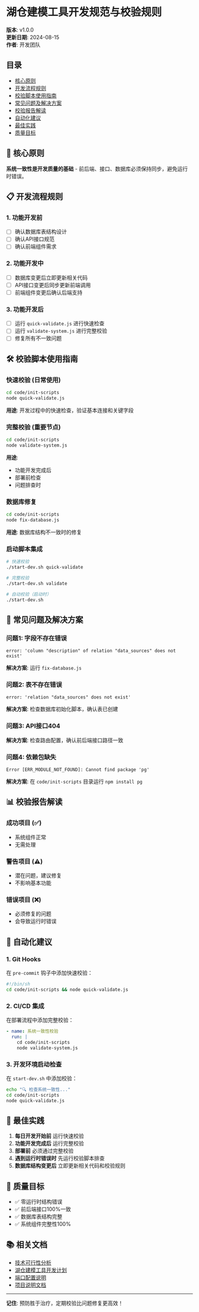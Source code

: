 # 湖仓建模工具开发规范与校验规则

**版本**: v1.0.0  
**更新日期**: 2024-08-15  
**作者**: 开发团队  

## 目录
- [核心原则](#核心原则)
- [开发流程规则](#开发流程规则)
- [校验脚本使用指南](#校验脚本使用指南)
- [常见问题及解决方案](#常见问题及解决方案)
- [校验报告解读](#校验报告解读)
- [自动化建议](#自动化建议)
- [最佳实践](#最佳实践)
- [质量目标](#质量目标)

## 🎯 核心原则

**系统一致性是开发质量的基础** - 前后端、接口、数据库必须保持同步，避免运行时错误。

## 📋 开发流程规则

### 1. 功能开发前
- [ ] 确认数据库表结构设计
- [ ] 确认API接口规范
- [ ] 确认前端组件需求

### 2. 功能开发中
- [ ] 数据库变更后立即更新相关代码
- [ ] API接口变更后同步更新前端调用
- [ ] 前端组件变更后确认后端支持

### 3. 功能开发后
- [ ] 运行 `quick-validate.js` 进行快速检查
- [ ] 运行 `validate-system.js` 进行完整校验
- [ ] 修复所有不一致问题

## 🛠️ 校验脚本使用指南

### 快速校验 (日常使用)
```bash
cd code/init-scripts
node quick-validate.js
```
**用途**: 开发过程中的快速检查，验证基本连接和关键字段

### 完整校验 (重要节点)
```bash
cd code/init-scripts
node validate-system.js
```
**用途**: 
- 功能开发完成后
- 部署前检查
- 问题排查时

### 数据库修复
```bash
cd code/init-scripts
node fix-database.js
```
**用途**: 数据库结构不一致时的修复

### 启动脚本集成
```bash
# 快速校验
./start-dev.sh quick-validate

# 完整校验
./start-dev.sh validate

# 自动校验（启动时）
./start-dev.sh
```

## 🚨 常见问题及解决方案

### 问题1: 字段不存在错误
```
error: 'column "description" of relation "data_sources" does not exist'
```
**解决方案**: 运行 `fix-database.js`

### 问题2: 表不存在错误
```
error: 'relation "data_sources" does not exist'
```
**解决方案**: 检查数据库初始化脚本，确认表已创建

### 问题3: API接口404
**解决方案**: 检查路由配置，确认前后端接口路径一致

### 问题4: 依赖包缺失
```
Error [ERR_MODULE_NOT_FOUND]: Cannot find package 'pg'
```
**解决方案**: 在 `code/init-scripts` 目录运行 `npm install pg`

## 📊 校验报告解读

### 成功项目 (✅)
- 系统组件正常
- 无需处理

### 警告项目 (⚠️)
- 潜在问题，建议修复
- 不影响基本功能

### 错误项目 (❌)
- 必须修复的问题
- 会导致运行时错误

## 🔄 自动化建议

### 1. Git Hooks
在 `pre-commit` 钩子中添加快速校验：
```bash
#!/bin/sh
cd code/init-scripts && node quick-validate.js
```

### 2. CI/CD 集成
在部署流程中添加完整校验：
```yaml
- name: 系统一致性校验
  run: |
    cd code/init-scripts
    node validate-system.js
```

### 3. 开发环境启动检查
在 `start-dev.sh` 中添加校验：
```bash
echo "🔍 检查系统一致性..."
cd code/init-scripts
node quick-validate.js
```

## 📝 最佳实践

1. **每日开发开始前** 运行快速校验
2. **功能开发完成后** 运行完整校验
3. **部署前** 必须通过完整校验
4. **遇到运行时错误时** 先运行校验脚本排查
5. **数据库结构变更后** 立即更新相关代码和校验规则

## 🎯 质量目标

- ✅ 零运行时结构错误
- ✅ 前后端接口100%一致
- ✅ 数据库表结构完整
- ✅ 系统组件完整性100%

## 📚 相关文档

- [技术可行性分析](./技术可行性分析.md)
- [湖仓建模工具开发计划](./湖仓建模工具开发计划.md)
- [端口配置说明](./端口配置说明.md)
- [项目说明文档](./项目说明文档.md)

---

**记住**: 预防胜于治疗，定期校验比问题修复更高效！

